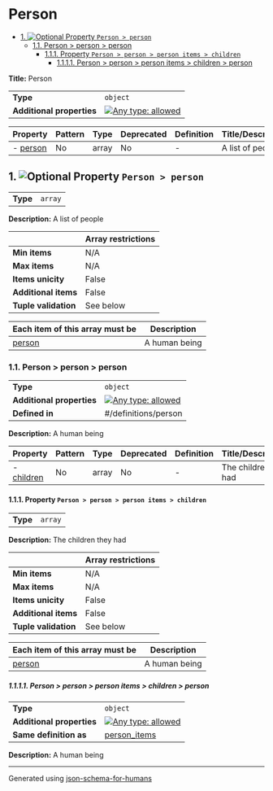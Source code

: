 # Person

- [1. ![Optional](https://img.shields.io/badge/Optional-yellow) Property `Person > person`](#person-72736f6e)
  - [1.1. Person > person > person](#autogenerated_heading_2)
    - [1.1.1. Property `Person > person > person items > children`](#person_items_children-6472656e)
      - [1.1.1.1. Person > person > person items > children > person](#autogenerated_heading_3)

**Title:** Person

|                           |                                                                                                                                   |
| ------------------------- | --------------------------------------------------------------------------------------------------------------------------------- |
| **Type**                  | `object`                                                                                                                          |
| **Additional properties** | [![Any type: allowed](https://img.shields.io/badge/Any%20type-allowed-green)](# "Additional Properties of any type are allowed.") |

| Property                      | Pattern | Type  | Deprecated | Definition | Title/Description |
| ----------------------------- | ------- | ----- | ---------- | ---------- | ----------------- |
| - [person](#person-72736f6e ) | No      | array | No         | -          | A list of people  |

## <a name="person-72736f6e"></a>1. ![Optional](https://img.shields.io/badge/Optional-yellow) Property `Person > person`

|          |         |
| -------- | ------- |
| **Type** | `array` |

**Description:** A list of people

|                      | Array restrictions |
| -------------------- | ------------------ |
| **Min items**        | N/A                |
| **Max items**        | N/A                |
| **Items unicity**    | False              |
| **Additional items** | False              |
| **Tuple validation** | See below          |

| Each item of this array must be  | Description   |
| -------------------------------- | ------------- |
| [person](#person_items-74656d73) | A human being |

### <a name="autogenerated_heading_2"></a>1.1. Person > person > person

|                           |                                                                                                                                   |
| ------------------------- | --------------------------------------------------------------------------------------------------------------------------------- |
| **Type**                  | `object`                                                                                                                          |
| **Additional properties** | [![Any type: allowed](https://img.shields.io/badge/Any%20type-allowed-green)](# "Additional Properties of any type are allowed.") |
| **Defined in**            | #/definitions/person                                                                                                              |

**Description:** A human being

| Property                                       | Pattern | Type  | Deprecated | Definition | Title/Description     |
| ---------------------------------------------- | ------- | ----- | ---------- | ---------- | --------------------- |
| - [children](#person_items_children-6472656e ) | No      | array | No         | -          | The children they had |

#### <a name="person_items_children-6472656e"></a>1.1.1. Property `Person > person > person items > children`

|          |         |
| -------- | ------- |
| **Type** | `array` |

**Description:** The children they had

|                      | Array restrictions |
| -------------------- | ------------------ |
| **Min items**        | N/A                |
| **Max items**        | N/A                |
| **Items unicity**    | False              |
| **Additional items** | False              |
| **Tuple validation** | See below          |

| Each item of this array must be                 | Description   |
| ----------------------------------------------- | ------------- |
| [person](#person_items_children_items-74656d73) | A human being |

##### <a name="autogenerated_heading_3"></a>1.1.1.1. Person > person > person items > children > person

|                           |                                                                                                                                   |
| ------------------------- | --------------------------------------------------------------------------------------------------------------------------------- |
| **Type**                  | `object`                                                                                                                          |
| **Additional properties** | [![Any type: allowed](https://img.shields.io/badge/Any%20type-allowed-green)](# "Additional Properties of any type are allowed.") |
| **Same definition as**    | [person_items](#person_items)                                                                                                     |

**Description:** A human being

----------------------------------------------------------------------------------------------------------------------------
Generated using [json-schema-for-humans](https://github.com/coveooss/json-schema-for-humans)

